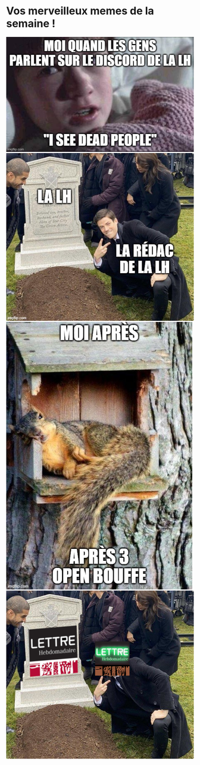 # Vos merveilleux memes de la semaine ! 

![I see dead people](/static/LH1/images/meme1.png)
![La rédac de la LH](/static/LH1/images/meme2.png)
![Moi après 3 open bouffe](/static/LH1/images/meme3.png)
![réincarnation](/static/LH1/images/meme4.png)
